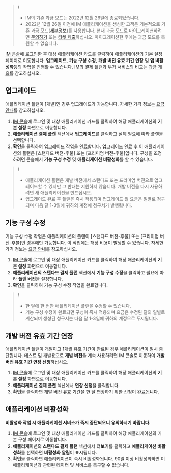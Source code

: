 > !
>- IM의 기존 과금 모드는 2022년 12월 26일에 종료되었습니다.
>- 2022년 12월 26일 이전에 IM 애플리케이션을 생성한 고객은 기본적으로 기존 과금 모드([세부정보](https://www.tencentcloud.com/document/product/1047/52473))를 사용합니다. 현재 과금 모드로 마이그레이션하려면 [문의하기](https://www.tencentcloud.com/contact-us) 또는 [티켓 제출](https://console.tencentcloud.com/workorder)하십시오. 마이그레이션한 후에는 과금 모드를 복원할 수 없습니다.


[IM 콘솔](https://console.cloud.tencent.com/im)에 로그인한 후 대상 애플리케이션 카드를 클릭하여 애플리케이션의 기본 설정 페이지로 이동합니다. **업그레이드**, **기능 구성 수정**, **개발 버전 유효 기간 연장** 및 **앱 비활성화**등의 작업을 진행할 수 있습니다. IM의 결제 플랜과 부가 서비스의 비교는 [과금 개요](https://intl.cloud.tencent.com/document/product/1047/34349)를 참고하십시오.


## 업그레이드
애플리케이션 플랜이 [개발]인 경우 업그레이드가 가능합니다. 자세한 가격 정보는 [요금 안내](https://intl.cloud.tencent.com/document/product/1047/34350)를 참고하십시오.

1. [IM 콘솔](https://console.cloud.tencent.com/im)에 로그인 및 대상 애플리케이션 카드를 클릭하여 해당 애플리케이션의 **기본 설정** 화면으로 이동합니다.
2. **애플리케이션 결제 플랜** 섹션에서 **업그레이드**를 클릭하고 실제 필요에 따라 플랜을 선택합니다.
3. **확인**을 클릭하여 업그레이드 작업을 완료합니다.
 업그레이드 완료 후 이 애플리케이션의 플랜은 [스탠다드 버전-후불] 또는 [프리미엄 버전-후불]입니다. 구성을 조정하려면 콘솔에서 **기능 구성 수정** 및 **애플리케이션 비활성화**를 할 수 있습니다.

>!
>- 애플리케이션 플랜은 개발 버전에서 스탠다드 또는 프리미엄 버전으로 업그레이드할 수 있지만 그 반대는 지원하지 않습니다. 개발 버전을 다시 사용하려면 새 애플리케이션을 만드십시오.
>- 업그레이드 완료 후 플랜은 즉시 적용되며 업그레이드 월 요금은 일별로 청구되며 다음 달 1-3일에 귀하의 계정에 청구서가 발행됩니다.


## 기능 구성 수정
기능 구성 수정 작업은 애플리케이션의 플랜이 [스탠다드 버전-후불] 또는 [프리미엄 버전-후불]인 경우에만 가능합니다. 이 작업에는 해당 비용이 발생할 수 있습니다. 자세한 가격 정보는 [요금 안내](https://intl.cloud.tencent.com/document/product/1047/34350)를 참고하십시오.

1. [IM 콘솔](https://console.cloud.tencent.com/im)에 로그인 및 대상 애플리케이션 카드를 클릭하여 해당 애플리케이션의 **기본 설정** 화면으로 이동합니다.
2. **애플리케이션의 스탠다드 결제 플랜** 섹션에서 **기능 구성 수정**을 클릭하고 필요에 따라 **플랜 버전**을 설정합니다.
3. **확인**을 클릭하여 기능 구성 수정 작업을 완료합니다.

>!
>- 한 달에 한 번만 애플리케이션 플랜을 수정할 수 있습니다.
>- 기능 구성 수정이 완료되면 구성이 즉시 적용되며 요금은 수정된 달의 일별로 계산되며 생성된 청구서는 다음 달 1-3일에 귀하의 계정으로 푸시됩니다.

## 개발 버전 유효 기간 연장
애플리케이션 플랜이 개발이고 1개월 유효 기간이 만료된 경우 애플리케이션이 일시 중단됩니다. 테스트 및 개발용으로 **개발 버전**을 계속 사용하려면 IM 콘솔로 이동하여 **개발 버전 유효 기간 연장 신청**하십시오.

1. [IM 콘솔](https://console.cloud.tencent.com/im)에 로그인 및 대상 애플리케이션 카드를 클릭하여 해당 애플리케이션의 **기본 설정** 화면으로 이동합니다.
2. **애플리케이션 결제 플랜** 섹션에서 **연장 신청**을 클릭합니다.
3. **확인**을 클릭하면 개발 버전 유효 기간을 한 달 연장하기 위한 신청이 완료됩니다.

## 애플리케이션 비활성화
**비활성화 작업 시 애플리케이션 서비스가 즉시 중단되오니 유의하시기 바랍니다.**

1. [IM 콘솔](https://console.cloud.tencent.com/im)에 로그인 및 대상 애플리케이션 카드를 클릭하여 해당 애플리케이션의 기본 구성 페이지로 이동합니다.
2. **애플리케이션의 스탠다드 결제 플랜** 섹션에서 **더보기**를 클릭하고 **애플리케이션 비활성화**를 선택하면 **비활성화 알림**이 표시됩니다.
3. **확인**을 클릭하면 애플리케이션이 즉시 비활성화됩니다. 90일 이상 비활성화하면 이 애플리케이션과 관련된 데이터 및 서비스를 복구할 수 없습니다.
